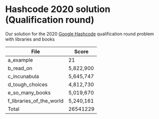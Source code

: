 # Hashcode 2020 solution (Qualification round)
Our solution for the 2020 [Google Hashcode](https://codingcompetitions.withgoogle.com/hashcode) qualification round problem with libraries and books

| File  | Score |
| ------------- | ------------- |
| a_example | 21 |
| b_read_on | 5,822,900 |
| c_incunabula | 5,645,747 |
| d_tough_choices | 4,812,730 |
| e_so_many_books | 5,019,670 |
| f_libraries_of_the_world | 5,240,161 |
| Total | 26541229 |
